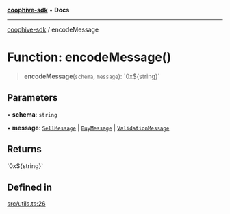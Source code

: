 [**coophive-sdk**](../README.md) • **Docs**

***

[coophive-sdk](../globals.md) / encodeMessage

# Function: encodeMessage()

> **encodeMessage**(`schema`, `message`): \`0x$\{string\}\`

## Parameters

• **schema**: `string`

• **message**: [`SellMessage`](../type-aliases/SellMessage.md) \| [`BuyMessage`](../type-aliases/BuyMessage.md) \| [`ValidationMessage`](../type-aliases/ValidationMessage.md)

## Returns

\`0x$\{string\}\`

## Defined in

[src/utils.ts:26](https://github.com/CoopHive/coophive-sdk/blob/0566794b0d4e977b07da040496c8b6dca5eb89e3/src/utils.ts#L26)
